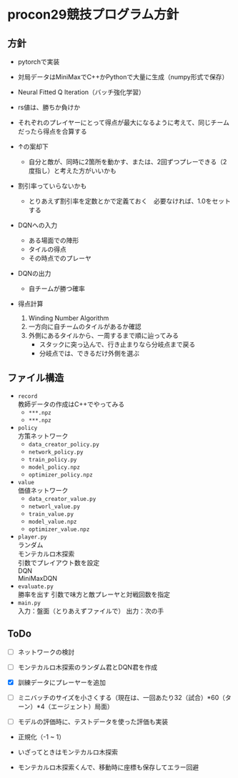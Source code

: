 # procon29競技プログラム方針

## 方針
- pytorchで実装
- 対局データはMiniMaxでC++かPythonで大量に生成（numpy形式で保存）
- Neural Fitted Q Iteration（バッチ強化学習）

- rs値は、勝ちか負けか
- それぞれのプレイヤーにとって得点が最大になるように考えて、同じチームだったら得点を合算する
- ↑の案却下
	- 自分と敵が、同時に2箇所を動かす、または、2回ずつプレーできる（2度指し）と考えた方がいいかも
- 割引率っていらないかも
	- とりあえず割引率を定数とかで定義ておく　必要なければ、1.0をセットする

- DQNへの入力
	- ある場面での陣形
	- タイルの得点
	- その時点でのプレーヤ
- DQNの出力
	- 自チームが勝つ確率

- 得点計算
	1. Winding Number Algorithm
	1. 一方向に自チームのタイルがあるか確認
	1. 外側にあるタイルから、一周するまで順に辿ってみる
		* スタックに突っ込んで、行き止まりなら分岐点まで戻る
		* 分岐点では、できるだけ外側を選ぶ

## ファイル構造
* `record`  
	教師データの作成はC++でやってみる
	- `***.npz`
	- `***.npz`
* `policy`  
	方策ネットワーク
	- `data_creator_policy.py`
	- `network_policy.py`
	- `train_policy.py`
	- `model_policy.npz`
	- `optimizer_policy.npz`
* `value`  
	価値ネットワーク
	- `data_creator_value.py`
	- `networl_value.py`
	- `train_value.py`
	- `model_value.npz`
	- `optimizer_value.npz`
* `player.py`  
	ランダム  
	モンテカルロ木探索  
		引数でプレイアウト数を設定  
	DQN  
	MiniMaxDQN  
* `evaluate.py`  
	勝率を出す
	引数で味方と敵プレーヤと対戦回数を指定
* `main.py`  
	入力：盤面（とりあえずファイルで）
	出力：次の手

## ToDo
- [ ] ネットワークの検討
- [ ] モンテカルロ木探索のランダム君とDQN君を作成
- [x] 訓練データにプレーヤーを追加
- [ ] ミニバッチのサイズを小さくする（現在は、一回あたり32（試合）*60（ターン）*4（エージェント）局面）
- [ ] モデルの評価時に、テストデータを使った評価も実装


- 正規化（-1 ~ 1）
- いざってときはモンテカルロ木探索

- モンテカルロ木探索くんで、移動時に座標も保存してエラー回避